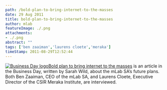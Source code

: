 ```yaml
---
path: /bold-plan-to-bring-internet-to-the-masses
date: 29 Aug 2011
title: bold-plan-to-bring-internet-to-the-masses
author: mlab
featureImage: ./.png
attachments: 
- ./.png
abstract: ""
tags: ['ben zaaiman','laurens cloete','meraka']
timeStamp: 2011-08-29T12:52:44
---
```


[![Business Day logo](https:&#x2F;&#x2F;mlab.co.za&#x2F;wp-content&#x2F;uploads&#x2F;2011&#x2F;08&#x2F;bd_logo.png)](http:&#x2F;&#x2F;www.businessday.co.za&#x2F;articles&#x2F;Content.aspx?id&#x3D;151243)[Bold plan to bring internet to the masses](http:&#x2F;&#x2F;www.businessday.co.za&#x2F;articles&#x2F;Content.aspx?id&#x3D;151243) is an article in the Business Day, written by Sarah Wild, about the mLab SA’s future plans. Both Ben Zaaiman, CEO of the mLab SA, and Laurens Cloete, Executive Director of the CSIR Meraka Institute, are interviewed.


